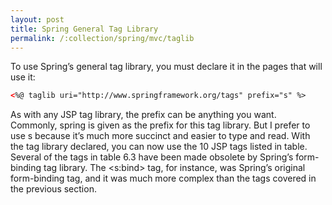 ```yaml
---
layout: post
title: Spring General Tag Library
permalink: /:collection/spring/mvc/taglib
---
```



To use Spring’s general tag library, you must declare it in the pages that will use it:
```xml
<%@ taglib uri="http://www.springframework.org/tags" prefix="s" %>
```
As with any JSP tag library, the prefix can be anything you want. Commonly, spring is given as the prefix for this tag library. But I prefer to use s because it’s much more succinct and easier to type and read. With the tag library declared, you can now use the 10 JSP tags listed in table. Several of the tags in table 6.3 have been made obsolete by Spring’s form-binding tag library. The \<s:bind> tag, for instance, was Spring’s original form-binding tag, and it was much more complex than the tags covered in the previous section.
